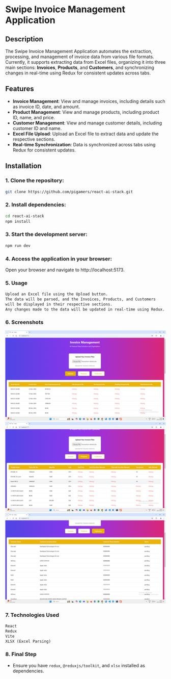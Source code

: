 # Swipe Invoice Management Application

## Description

The Swipe Invoice Management Application automates the extraction, processing, and management of invoice data from various file formats. Currently, it supports extracting data from Excel files, organizing it into three main sections: **Invoices**, **Products**, and **Customers**, and synchronizing changes in real-time using Redux for consistent updates across tabs.

## Features

- **Invoice Management**: View and manage invoices, including details such as invoice ID, date, and amount.
- **Product Management**: View and manage products, including product ID, name, and price.
- **Customer Management**: View and manage customer details, including customer ID and name.
- **Excel File Upload**: Upload an Excel file to extract data and update the respective sections.
- **Real-time Synchronization**: Data is synchronized across tabs using Redux for consistent updates.

## Installation

### 1. Clone the repository:
```bash
git clone https://github.com/pigamers/react-ai-stack.git
```

### 2. Install dependencies:
```bash
cd react-ai-stack
npm install
```

### 3. Start the development server:
```bash
npm run dev
```

### 4. Access the application in your browser:
Open your browser and navigate to http://localhost:5173.

### 5. Usage
    Upload an Excel file using the Upload button.
    The data will be parsed, and the Invoices, Products, and Customers will be displayed in their respective sections.
    Any changes made to the data will be updated in real-time using Redux.

### 6. Screenshots

![Alt text](/src/assets/one.png)
![Alt text](/src/assets/two.png)
![Alt text](/src/assets/three.png)

### 7. Technologies Used
    React
    Redux
    Vite
    XLSX (Excel Parsing)

### 8. Final Step
- Ensure you have `redux`, `@reduxjs/toolkit`, and `xlsx` installed as dependencies.

